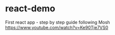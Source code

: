 # react-demo
First react app - step by step guide following Mosh https://www.youtube.com/watch?v=Ke90Tje7VS0
